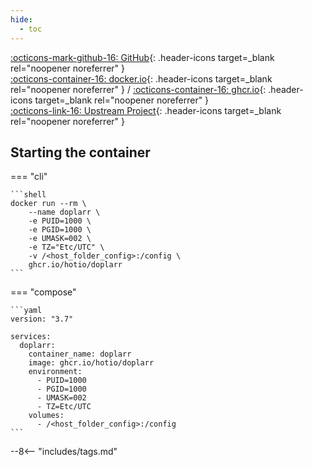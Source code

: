 ```yaml
---
hide:
  - toc
---
```


[:octicons-mark-github-16: GitHub](https://github.com/hotio/doplarr){: .header-icons target=_blank rel="noopener noreferrer" }  
[:octicons-container-16: docker.io](https://hub.docker.com/r/hotio/doplarr){: .header-icons target=_blank rel="noopener noreferrer" }
 / [:octicons-container-16: ghcr.io](https://github.com/orgs/hotio/packages/container/package/doplarr){: .header-icons target=_blank rel="noopener noreferrer" }  
[:octicons-link-16: Upstream Project](https://github.com/kiranshila/doplarr){: .header-icons target=_blank rel="noopener noreferrer" }  

## Starting the container

=== "cli"

    ```shell
    docker run --rm \
        --name doplarr \
        -e PUID=1000 \
        -e PGID=1000 \
        -e UMASK=002 \
        -e TZ="Etc/UTC" \
        -v /<host_folder_config>:/config \
        ghcr.io/hotio/doplarr
    ```

=== "compose"

    ```yaml
    version: "3.7"

    services:
      doplarr:
        container_name: doplarr
        image: ghcr.io/hotio/doplarr
        environment:
          - PUID=1000
          - PGID=1000
          - UMASK=002
          - TZ=Etc/UTC
        volumes:
          - /<host_folder_config>:/config
    ```

--8<-- "includes/tags.md"
